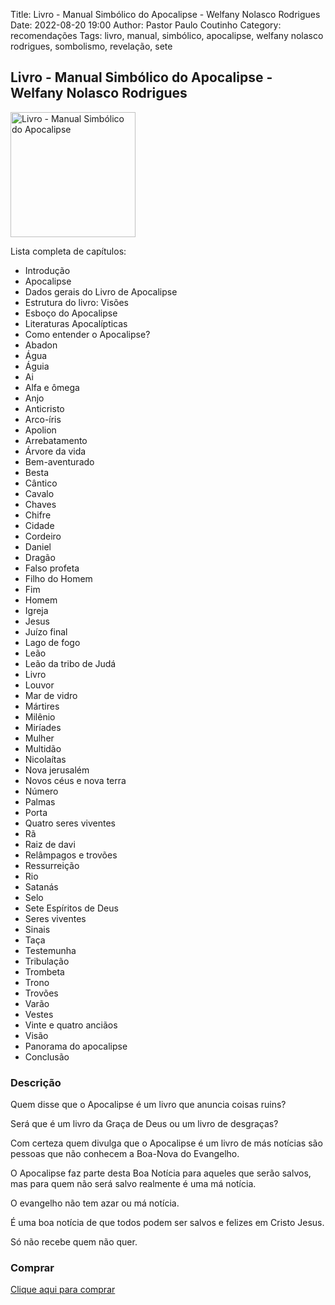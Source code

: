 Title: Livro - Manual Simbólico do Apocalipse - Welfany Nolasco Rodrigues
Date: 2022-08-20 19:00
Author: Pastor Paulo Coutinho
Category: recomendações
Tags: livro, manual, simbólico, apocalipse, welfany nolasco rodrigues, sombolismo, revelação, sete

## Livro - Manual Simbólico do Apocalipse - Welfany Nolasco Rodrigues

<img src="{static}/images/livros/manual-simbolico-do-apocalipse.jpg" alt="Livro - Manual Simbólico do Apocalipse" style="width: auto; height: 200px">

Lista completa de capítulos:

- Introdução
- Apocalipse
- Dados gerais do Livro de Apocalipse
- Estrutura do livro: Visões
- Esboço do Apocalipse
- Literaturas Apocalípticas
- Como entender o Apocalipse?
- Abadon
- Água
- Águia
- Ai
- Alfa e ômega
- Anjo
- Anticristo
- Arco-íris
- Apolion
- Arrebatamento
- Árvore da vida
- Bem-aventurado 
- Besta
- Cântico
- Cavalo
- Chaves
- Chifre
- Cidade
- Cordeiro
- Daniel
- Dragão
- Falso profeta
- Filho do Homem
- Fim
- Homem
- Igreja
- Jesus
- Juízo final
- Lago de fogo
- Leão
- Leão da tribo de Judá
- Livro
- Louvor
- Mar de vidro
- Mártires
- Milênio
- Miríades
- Mulher
- Multidão
- Nicolaítas
- Nova jerusalém
- Novos céus e nova terra
- Número
- Palmas
- Porta
- Quatro seres viventes
- Rã
- Raiz de davi
- Relâmpagos e trovões
- Ressurreição
- Rio
- Satanás
- Selo
- Sete Espíritos de Deus
- Seres viventes
- Sinais
- Taça
- Testemunha
- Tribulação
- Trombeta
- Trono
- Trovões
- Varão
- Vestes
- Vinte e quatro anciãos
- Visão
- Panorama do apocalipse
- Conclusão

### Descrição

Quem disse que o Apocalipse é um livro que anuncia coisas ruins?

Será que é um livro da Graça de Deus ou um livro de desgraças?

Com certeza quem divulga que o Apocalipse é um livro de más notícias são pessoas que não conhecem a Boa-Nova do Evangelho.

O Apocalipse faz parte desta Boa Notícia para aqueles que serão salvos, mas para quem não será salvo realmente é uma má notícia.

O evangelho não tem azar ou má notícia.

É uma boa notícia de que todos podem ser salvos e felizes em Cristo Jesus. 

Só não recebe quem não quer.

### Comprar

[Clique aqui para comprar](https://amzn.to/3CkWbPD)
